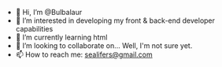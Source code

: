 - 👋 Hi, I’m @Bulbalaur
- 👀 I’m interested in developing my front & back-end developer capabilities
- 🌱 I’m currently learning html
- 💞️ I’m looking to collaborate on... Well, I'm not sure yet.
- 📫 How to reach me: sealifers@gmail.com

<!---
Bulbalaur/Bulbalaur is a ✨ special ✨ repository because its `README.md` (this file) appears on your GitHub profile.
You can click the Preview link to take a look at your changes.
--->
